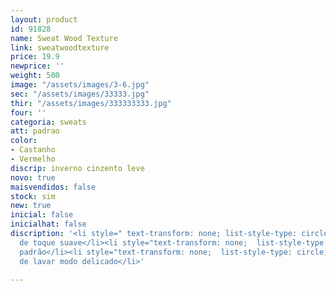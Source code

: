 ```yaml
---
layout: product
id: 91828
name: Sweat Wood Texture
link: sweatwoodtexture
price: 19.9
newprice: ''
weight: 500
image: "/assets/images/3-6.jpg"
sec: "/assets/images/33333.jpg"
thir: "/assets/images/333333333.jpg"
four: ''
categoria: sweats
att: padrao
color:
- Castanho
- Vermelho
discrip: inverno cinzento leve
novo: true
maisvendidos: false
stock: sim
new: true
inicial: false
inicialhat: false
discription: '<li style=" text-transform: none; list-style-type: circle; ">Tecido
  de toque suave</li><li style="text-transform: none;  list-style-type: circle; ">Sweat
  padrão</li><li style="text-transform: none;  list-style-type: circle; ">Máquina
  de lavar modo delicado</li>'

---
```

